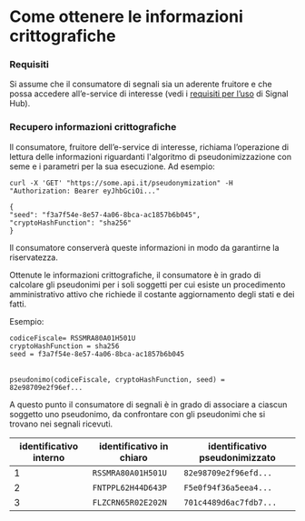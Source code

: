 # Come ottenere le informazioni crittografiche

### Requisiti <a href="#requisiti" id="requisiti"></a>

Si assume che il consumatore di segnali sia un aderente fruitore e che possa accedere all’e-service di interesse (vedi i [requisiti per l’uso](../how-to/prerequisiti.md) di Signal Hub).

### Recupero informazioni crittografiche <a href="#recupero-informazioni-crittografiche" id="recupero-informazioni-crittografiche"></a>

Il consumatore, fruitore dell’e-service di interesse, richiama l’operazione di lettura delle informazioni riguardanti l'algoritmo di pseudonimizzazione con seme e i parametri per la sua esecuzione. Ad esempio:

`curl -X 'GET' "https://some.api.it/pseudonymization" -H "Authorization: Bearer eyJhbGciOi..."`

`{`\
`"seed": "f3a7f54e-8e57-4a06-8bca-ac1857b6b045",`\
`"cryptoHashFunction": "sha256"`\
`}`

Il consumatore conserverà queste informazioni in modo da garantirne la riservatezza.

Ottenute le informazioni crittografiche, il consumatore è in grado di calcolare gli pseudonimi per i soli soggetti per cui esiste un procedimento amministrativo attivo che richiede il costante aggiornamento degli stati e dei fatti.

Esempio:

`codiceFiscale= RSSMRA80A01H501U`\
`cryptoHashFunction = sha256`\
`seed = f3a7f54e-8e57-4a06-8bca-ac1857b6b045`

\
`pseudonimo(codiceFiscale, cryptoHashFunction, seed) = 82e98709e2f96ef...`

A questo punto il consumatore di segnali è in grado di associare a ciascun soggetto uno pseudonimo, da confrontare con gli pseudonimi che si trovano nei segnali ricevuti.

| **identificativo interno** | **identificativo in chiaro** | **identificativo** **pseudonimizzato** |
| -------------------------- | ---------------------------- | -------------------------------------- |
| 1                          | `RSSMRA80A01H501U`           | `82e98709e2f96efd...`                  |
| 2                          | `FNTPPL62H44D643P`           | `F5e0f94f36a5eea4...`                  |
| 3                          | `FLZCRN65R02E202N`           | `701c4489d6ac7fdb7...`                 |

